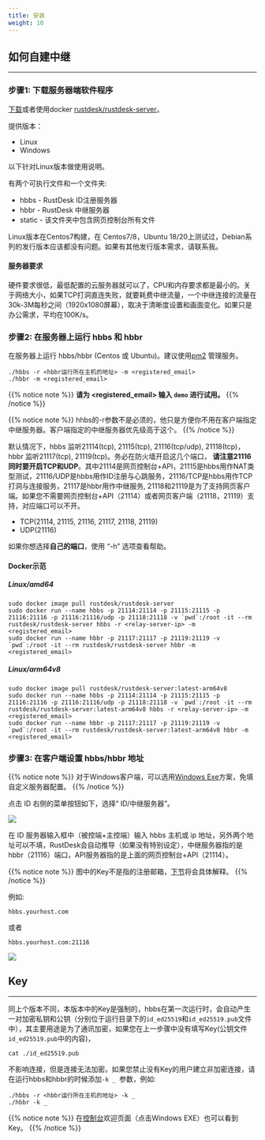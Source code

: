 ```yaml
---
title: 安装
weight: 10
---
```


## 如何自建中继
-----------

### 步骤1: 下载服务器端软件程序

[下载](https://gitee.com/rustdesk/rustdesk-server/)或者使用docker [rustdesk/rustdesk-server](https://hub.docker.com/r/rustdesk/rustdesk-server/tags)。

<!-- **注意**： 你需要[购买许可](https://rustdesk.com/server/)才能正常运行本程序 -->

提供版本：
  - Linux
  - Windows

以下针对Linux版本做使用说明。

有两个可执行文件和一个文件夹:
  - hbbs - RustDesk ID注册服务器
  - hbbr - RustDesk 中继服务器
  - static - 该文件夹中包含网页控制台所有文件

Linux版本在Centos7构建，在 Centos7/8，Ubuntu 18/20上测试过，Debian系列的发行版本应该都没有问题。如果有其他发行版本需求，请联系我。

#### 服务器要求
硬件要求很低，最低配置的云服务器就可以了，CPU和内存要求都是最小的。关于网络大小，如果TCP打洞直连失败，就要耗费中继流量，一个中继连接的流量在30k-3M每秒之间（1920x1080屏幕），取决于清晰度设置和画面变化。如果只是办公需求，平均在100K/s。

### 步骤2: 在服务器上运行 hbbs 和 hbbr

在服务器上运行 hbbs/hbbr (Centos 或 Ubuntu)。建议使用[pm2](https://pm2.keymetrics.io/) 管理服务。

```
./hbbs -r <hbbr运行所在主机的地址> -m <registered_email>
./hbbr -m <registered_email>
```

{{% notice note %}}
**请为 <registered_email> 输入 `demo` 进行试用。**
{{% /notice %}}

{{% notice note %}}
hhbs的-r参数不是必须的，他只是方便你不用在客户端指定中继服务器。客户端指定的中继服务器优先级高于这个。
{{% /notice %}}

默认情况下，hbbs 监听21114(tcp), 21115(tcp), 21116(tcp/udp), 21118(tcp)，hbbr 监听21117(tcp), 21119(tcp)。务必在防火墙开启这几个端口， **请注意21116同时要开启TCP和UDP**。其中21114是网页控制台+API，21115是hbbs用作NAT类型测试，21116/UDP是hbbs用作ID注册与心跳服务，21116/TCP是hbbs用作TCP打洞与连接服务，21117是hbbr用作中继服务, 21118和21119是为了支持网页客户端。如果您不需要网页控制台+API（21114）或者网页客户端（21118，21119）支持，对应端口可以不开。

- TCP(21114, 21115, 21116, 21117, 21118, 21119)
- UDP(21116)

如果你想选择**自己的端口**，使用 “-h” 选项查看帮助。

#### Docker示范
##### Linux/amd64
```
sudo docker image pull rustdesk/rustdesk-server
sudo docker run --name hbbs -p 21114:21114 -p 21115:21115 -p 21116:21116 -p 21116:21116/udp -p 21118:21118 -v `pwd`:/root -it --rm rustdesk/rustdesk-server hbbs -r <relay-server-ip> -m <registered_email>
sudo docker run --name hbbr -p 21117:21117 -p 21119:21119 -v `pwd`:/root -it --rm rustdesk/rustdesk-server hbbr -m <registered_email>
```

##### Linux/arm64v8
```
sudo docker image pull rustdesk/rustdesk-server:latest-arm64v8
sudo docker run --name hbbs -p 21114:21114 -p 21115:21115 -p 21116:21116 -p 21116:21116/udp -p 21118:21118 -v `pwd`:/root -it --rm rustdesk/rustdesk-server:latest-arm64v8 hbbs -r <relay-server-ip> -m <registered_email>
sudo docker run --name hbbr -p 21117:21117 -p 21119:21119 -v `pwd`:/root -it --rm rustdesk/rustdesk-server:latest-arm64v8 hbbr -m <registered_email>
```

### 步骤3: 在客户端设置 hbbs/hbbr 地址

{{% notice note %}}
对于Windows客户端，可以选用[Windows Exe](/docs/zh-cn/self-host/console/#windows-exe)方案，免填自定义服务器配置。
{{% /notice %}}

点击 ID 右侧的菜单按钮如下，选择“ ID/中继服务器”。

![](/docs/en/self-host/install/images/server-set-menu-zh.png)

在 ID 服务器输入框中（被控端+主控端）输入 hbbs 主机或 ip 地址，另外两个地址可以不填，RustDesk会自动推导（如果没有特别设定），中继服务器指的是hbbr（21116）端口，API服务器指的是上面的网页控制台+API（21114）。

{{% notice note %}}
图中的Key不是指的注册邮箱，[下节](#key)将会具体解释。
{{% /notice %}}

例如:

```
hbbs.yourhost.com
```

或者

```
hbbs.yourhost.com:21116
```
![](/docs/en/self-host/install/images/server-set-window-zh.png)

## Key
-----------
同上个版本不同，本版本中的Key是强制的，hbbs在第一次运行时，会自动产生一对加密私钥和公钥（分别位于运行目录下的`id_ed25519`和`id_ed25519.pub`文件中），其主要用途是为了通讯加密，如果您在上一步骤中没有填写Key(公钥文件`id_ed25519.pub`中的内容)，

```
cat ./id_ed25519.pub
```

不影响连接，但是连接无法加密。如果您禁止没有Key的用户建立非加密连接，请在运行hbbs和hbbr的时候添加`-k _ `参数，例如:
```
./hbbs -r <hbbr运行所在主机的地址> -k _
./hbbr -k _
```

{{% notice note %}}
在[控制台](/docs/zh-cn/self-host/console/)欢迎页面（点击Windows EXE）也可以看到Key。
{{% /notice %}}


